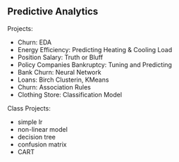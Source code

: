## Predictive Analytics

Projects:
- Churn: EDA
- Energy Efficiency: Predicting Heating & Cooling Load
- Position Salary: Truth or Bluff
- Policy Companies Bankruptcy: Tuning and Predicting  
- Bank Churn: Neural Network  
- Loans: Birch Clusterin, KMeans
- Churn: Association Rules
- Clothing Store: Classification Model


Class Projects:
- simple lr
- non-linear model
- decision tree
- confusion matrix
- CART
